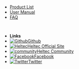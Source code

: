 - [Product List](en/)
- [User Manual](en/user_manual)
- [FAQ](en/faq)

&nbsp;
&nbsp;
&nbsp;

- **Links**
- [![Github](http://resource.heltec.cn/img/docs/github-logo.png)Github](https://github.com/HelTecAutomation)
- [![Heltec](http://resource.heltec.cn/img/docs/logo-16x16.png)Heltec Official Site](https://heltec.org)
- [![community](http://resource.heltec.cn/img/docs/conversation.png)Heltec Community](http://community.heltec.cn)
- [![Facebook](http://resource.heltec.cn/img/docs/facebook.png)Facebook](https://www.facebook.com/heltec.automation.5)
- [![Twitter](http://resource.heltec.cn/img/docs/twitter.png)Twitter](https://twitter.com/HeltecOrg)

